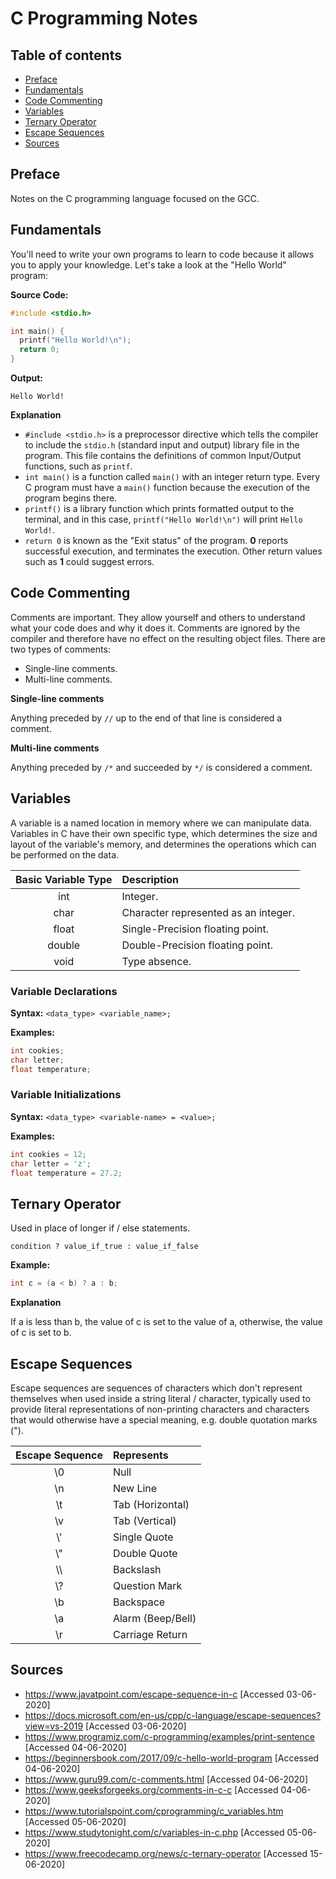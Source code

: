 # C Programming Notes <!-- omit in toc -->

## Table of contents <!-- omit in toc -->

- [Preface](#preface)
- [Fundamentals](#fundamentals)
- [Code Commenting](#code-commenting)
- [Variables](#variables)
- [Ternary Operator](#ternary-operator)
- [Escape Sequences](#escape-sequences)
- [Sources](#sources)

## Preface

Notes on the C programming language focused on the GCC. 

## Fundamentals

You'll need to write your own programs to learn to code because it allows you to apply your knowledge. Let's take a look at the "Hello World" program:

**Source Code:**

```c
#include <stdio.h>

int main() {
  printf("Hello World!\n");
  return 0;
}
```

**Output:**

```Hello World!```

**Explanation**

- `#include <stdio.h>` is a preprocessor directive which tells the compiler to include the `stdio.h` (standard input and output) library file in the program. This file contains the definitions of common Input/Output functions, such as `printf`.
- `int main()` is a function called `main()` with an integer return type. Every C program must have a `main()` function because the execution of the program begins there.
- `printf()` is a library function which prints formatted output to the terminal, and in this case, `printf("Hello World!\n")` will print `Hello World!`.
- `return 0` is known as the "Exit status" of the program. **0** reports successful execution, and terminates the execution. Other return values such as **1** could suggest errors.

## Code Commenting

Comments are important. They allow yourself and others to understand what your code does and why it does it. Comments are ignored by the compiler and therefore have no effect on the resulting object files. There are two types of comments:

- Single-line comments.
- Multi-line comments.

**Single-line comments**

Anything preceded by `//` up to the end of that line is considered a comment.

**Multi-line comments**

Anything preceded by `/*` and succeeded by `*/` is considered a comment.

## Variables

A variable is a named location in memory where we can manipulate data. Variables in C have their own specific type, which determines the size and layout of the variable's memory, and determines the operations which can be performed on the data.

| Basic Variable Type | Description                          |
| :-----------------: | :----------------------------------- |
|         int         | Integer.                             |
|        char         | Character represented as an integer. |
|        float        | Single-Precision floating point.     |
|       double        | Double-Precision floating point.     |
|        void         | Type absence.                        |

### Variable Declarations <!-- omit in toc -->

**Syntax:** `<data_type> <variable_name>;`

**Examples:**

```c
int cookies;
char letter;
float temperature;
```

### Variable Initializations <!-- omit in toc -->

**Syntax:** `<data_type> <variable-name> = <value>;`

**Examples:**

```c
int cookies = 12;
char letter = 'z';
float temperature = 27.2;
```

## Ternary Operator

Used in place of longer if / else statements.

`condition ? value_if_true : value_if_false`

**Example:**

```c
int c = (a < b) ? a : b;
```

**Explanation**

If a is less than b, the value of c is set to the value of a, otherwise, the value of c is set to b.

## Escape Sequences

Escape sequences are sequences of characters which don't represent themselves when used inside a string literal / character, typically used to provide literal representations of non-printing characters and characters that would otherwise have a special meaning, e.g. double quotation marks (").

| Escape Sequence | Represents        |
| :-------------: | :---------------- |
|       \0        | Null              |
|       \n        | New Line          |
|       \t        | Tab (Horizontal)  |
|       \v        | Tab (Vertical)    |
|       \\'       | Single Quote      |
|       \\"       | Double Quote      |
|       \\\       | Backslash         |
|       \\?       | Question Mark     |
|       \b        | Backspace         |
|       \a        | Alarm (Beep/Bell) |
|       \r        | Carriage Return   |

## Sources

- <https://www.javatpoint.com/escape-sequence-in-c> [Accessed 03-06-2020]
- <https://docs.microsoft.com/en-us/cpp/c-language/escape-sequences?view=vs-2019> [Accessed 03-06-2020]
- <https://www.programiz.com/c-programming/examples/print-sentence> [Accessed 04-06-2020]
- <https://beginnersbook.com/2017/09/c-hello-world-program> [Accessed 04-06-2020]
- <https://www.guru99.com/c-comments.html> [Accessed 04-06-2020]
- <https://www.geeksforgeeks.org/comments-in-c-c> [Accessed 04-06-2020]
- <https://www.tutorialspoint.com/cprogramming/c_variables.htm> [Accessed 05-06-2020]
- <https://www.studytonight.com/c/variables-in-c.php> [Accessed 05-06-2020]
- <https://www.freecodecamp.org/news/c-ternary-operator> [Accessed 15-06-2020]